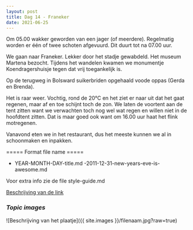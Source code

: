 ```yaml
---
layout: post
title: Dag 14 - Franeker
date: 2021-06-25
---
```

Om 05.00 wakker geworden van een jager (of meerdere). Regelmatig worden er één of twee schoten afgevuurd. Dit duurt tot na 07.00 uur.  

We gaan naar Franeker. Lekker door het stadje gewabdeld. Het museum Martena bezocht. Tijdens het wandelen kwamen we monumentje Koendragershuisje tegen dat vrij toegankelijk is.  

Op de terugweg in Bolsward suikerbriden opgehaald voode oppas (Gerda en Brenda).  

Het is raar weer. Vochtig, rond de 20°C en het ziet er naar uit dat het gaat regenen, maar af en toe schijnt toch de zon. We laten de voortent aan de tent zitten want we verwachten toch nog wel wat regen en willen niet in de hoofdtent zitten.  Dat is maar goed ook want om 16.00 uur haat het flink motregenen.  

Vanavond eten we in het restaurant, dus het meeste kunnen we al in schoonmaken en inpakken.

===== Format file name =====
- YEAR-MONTH-DAY-title.md
-2011-12-31-new-years-eve-is-awesome.md

Voor extra info zie de file style-guide.md  

[Beschrijving van de link](http://example.com)  


### *Topic images*  

![Beschrijving van het plaatje]({{ site.images }}/filenaam.jpg?raw=true)
